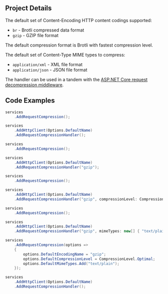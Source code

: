 ## Project Details

The default set of Content-Encoding HTTP content codings supported:
- `br` - Brotli compressed data format
- `gzip` - GZIP file format

The default compression format is Brotli with fastest compression level.

The default set of Content-Type MIME types to compress:
- `application/xml` - XML file format
- `application/json` - JSON file format

The handler can be used in a tandem with the [ASP.NET Core request decompression middleware](https://github.com/alexanderkozlenko/aspnetcore-request-decompression).

## Code Examples

```cs
services
    .AddRequestCompression();

services
    .AddHttpClient(Options.DefaultName)
    .AddRequestCompressionHandler();
```
```cs
services
    .AddRequestCompression();

services
    .AddHttpClient(Options.DefaultName)
    .AddRequestCompressionHandler("gzip");
```
```cs
services
    .AddRequestCompression();

services
    .AddHttpClient(Options.DefaultName)
    .AddRequestCompressionHandler("gzip", compressionLevel: CompressionLevel.Optimal);
```
```cs
services
    .AddRequestCompression();

services
    .AddHttpClient(Options.DefaultName)
    .AddRequestCompressionHandler("gzip", mimeTypes: new[] { "text/plain" });
```
```cs
services
    .AddRequestCompression(options =>
    {
        options.DefaultEncodingName = "gzip";
        options.DefaultCompressionLevel = CompressionLevel.Optimal;
        options.DefaultMimeTypes.Add("text/plain");
    });

services
    .AddHttpClient(Options.DefaultName)
    .AddRequestCompressionHandler();
```
